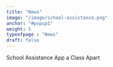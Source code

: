 ```yaml
---
title: "News"
image: "/image/school-assistance.png"
anchor: "#popup1"  
weight: 5
typeofpage : "News"
draft: false
---
```


School Assistance App a Class Apart
